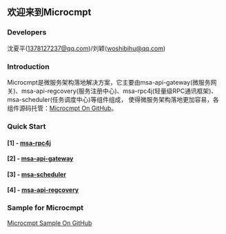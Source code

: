## 欢迎来到Microcmpt

### Developers
沈夏平(1378127237@qq.com)/刘颖(woshibihu@qq.com)

### Introduction
Microcmpt是微服务架构落地解决方案，它主要由msa-api-gateway(微服务网关)、msa-api-regcovery(服务注册中心)、msa-rpc4j(轻量级RPC通讯框架)、msa-scheduler(任务调度中心)等组件组成，
使得微服务架构落地更加容易，各组件源码托管：[Microcmpt On GitHub](https://github.com/microcmpt)。

### Quick Start
#### [1] - [msa-rpc4j](./msa-rpc4j-use.md)
#### [2] - [msa-api-gateway]()
#### [3] - [msa-scheduler]()
#### [4] - [msa-api-regcovery]()

### Sample for Microcmpt
[Microcmpt Sample On GitHub](https://github.com/microcmpt/msa-sample)
